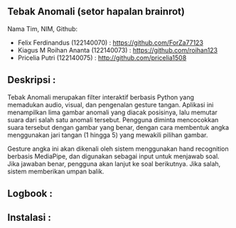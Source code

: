 Tebak Anomali (setor hapalan brainrot)
---
Nama Tim, NIM, Github:
- Felix Ferdinandus (122140070) : https://github.com/ForZa77123
- Kiagus M Roihan Ananta (122140073) : https://github.com/roihan123
- Pricelia Putri (122140075) : http://github.com/pricelia1508

Deskripsi :
---
Tebak Anomali merupakan filter interaktif berbasis Python yang memadukan audio, visual, dan pengenalan gesture tangan. Aplikasi ini menampilkan lima gambar anomali yang diacak posisinya, lalu memutar suara dari salah satu anomali tersebut. Pengguna diminta mencocokkan suara tersebut dengan gambar yang benar, dengan cara membentuk angka menggunakan jari tangan (1 hingga 5) yang mewakili pilihan gambar.

Gesture angka ini akan dikenali oleh sistem menggunakan hand recognition berbasis MediaPipe, dan digunakan sebagai input untuk menjawab soal. Jika jawaban benar, pengguna akan lanjut ke soal berikutnya. Jika salah, sistem memberikan umpan balik.


Logbook :
---


Instalasi :
---

